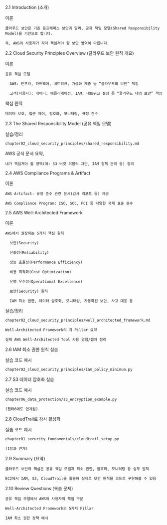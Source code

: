 2.1 Introduction (소개)

  이론

    클라우드 보안은 기존 온프레미스 보안과 달리, 공유 책임 모델(Shared Responsibility Model)을 기반으로 합니다.

    즉, AWS와 사용자가 각각 책임져야 할 보안 영역이 다릅니다.

2.2 Cloud Security Principles Overview (클라우드 보안 원칙 개요)

  이론

    공유 책임 모델

      AWS: 인프라, 하드웨어, 네트워크, 가상화 계층 등 “클라우드의 보안” 책임

      고객(사용자): 데이터, 애플리케이션, IAM, 네트워크 설정 등 “클라우드 내의 보안” 책임

  핵심 원칙

    데이터 보호, 접근 제어, 암호화, 모니터링, 규정 준수

2.3 The Shared Responsibility Model (공유 책임 모델)

  실습/정리

    chapter02_cloud_security_principles/shared_responsibility.md

  AWS 공식 문서 요약,

    내가 책임져야 할 영역(예: S3 버킷 퍼블릭 차단, IAM 정책 관리 등) 정리

2.4 AWS Compliance Programs & Artifact

  이론

    AWS Artifact: 규정 준수 관련 문서(감사 리포트 등) 제공

    AWS Compliance Program: ISO, SOC, PCI 등 다양한 국제 표준 준수

2.5 AWS Well-Architected Framework

  이론

    AWS에서 권장하는 5가지 핵심 원칙

      보안(Security)

      신뢰성(Reliability)

      성능 효율성(Performance Efficiency)

      비용 최적화(Cost Optimization)

      운영 우수성(Operational Excellence)

      보안(Security) 원칙

      IAM 최소 권한, 데이터 암호화, 모니터링, 자동화된 보안, 사고 대응 등

  실습/정리

    chapter02_cloud_security_principles/well_architected_framework.md

    Well-Architected Framework의 각 Pillar 요약

    실제 AWS Well-Architected Tool 사용 경험/캡처 정리

2.6 IAM 최소 권한 원칙 실습

  실습 코드 예시

    chapter02_cloud_security_principles/iam_policy_minimum.py

2.7 S3 데이터 암호화 실습

  실습 코드 예시

    chapter06_data_protection/s3_encryption_example.py

    (챕터6에도 연계됨)

2.8 CloudTrail로 감사 활성화

  실습 코드 예시

    chapter01_security_fundamentals/cloudtrail_setup.py

    (1장과 연계)

2.9 Summary (요약)

    클라우드 보안의 핵심은 공유 책임 모델과 최소 권한, 암호화, 모니터링 등 실무 원칙

    EC2에서 IAM, S3, CloudTrail을 활용해 실제로 보안 원칙을 코드로 구현해볼 수 있음

2.10 Review Questions (복습 문제)

    공유 책임 모델에서 AWS와 사용자의 책임 구분

    Well-Architected Framework의 5가지 Pillar

    IAM 최소 권한 정책 예시
